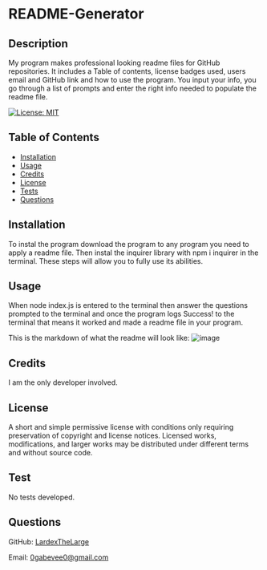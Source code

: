 # README-Generator

## Description

My program makes professional looking readme files for GitHub repositories. It includes a Table of contents, license badges used, users email and GitHub link and how to use the program. You input your info, you go through a list of prompts and enter the right info needed to populate the readme file.

[![License: MIT](https://img.shields.io/badge/License-MIT-yellow.svg)](https://opensource.org/licenses/MIT)

## Table of Contents

- [Installation](#installation)
- [Usage](#usage)
- [Credits](#credits)
- [License](#license)
- [Tests](#test)
- [Questions](#questions)

## Installation

To instal the program download the program to any program you need to apply a readme file. Then instal the inquirer library with npm i inquirer in the terminal. These steps will allow you to fully use its abilities.

## Usage

When node index.js is entered to the terminal then answer the questions prompted to the terminal and once the program logs Success! to the terminal that means it worked and made a readme file in your program.

This is the markdown of what the readme will look like:
![image](https://user-images.githubusercontent.com/100447639/186945644-865c839e-05dc-4147-9a5f-306d0b68384e.png)


## Credits

I am the only developer involved.

## License

A short and simple permissive license with conditions only requiring preservation of copyright and license notices. Licensed works, modifications, and larger works may be distributed under different terms and without source code.

## Test

No tests developed.

## Questions

GitHub: [LardexTheLarge](https://github.com/LardexTheLarge)

Email: 0gabevee0@gmail.com
